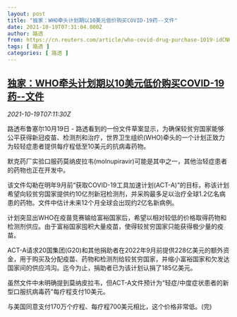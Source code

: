 ```yaml
---
layout: post
title: "独家：WHO牵头计划期以10美元低价购买COVID-19药--文件"
date: 2021-10-19T07:31:04.000Z
author: 路透
from: https://cn.reuters.com/article/who-covid-drug-purchase-1019-idCNKBS2H90KM
tags: [ 路透 ]
categories: [ 路透 ]
---
```

<!--1634628664000-->
[独家：WHO牵头计划期以10美元低价购买COVID-19药--文件](https://cn.reuters.com/article/who-covid-drug-purchase-1019-idCNKBS2H90KM)
------

<div>
<div><i>2021-10-19T07:11:30Z</i></div><p>路透布鲁塞尔10月19日 - 路透看到的一份文件草案显示，为确保较贫穷国家能够公平获得新冠疫苗、检测剂和治疗，世界卫生组织(WHO)牵头的一个计划正致力为较轻症患者提供每疗程低至10美元的抗病毒药物。</p><p>默克药厂实验口服药莫纳皮拉韦(molnupiravir)可能是其中之一，其他治轻症患者的药物也正在开发中。</p><p>该文件勾勒在明年9月前“获取COVID-19工具加速计划(ACT-A)”的目标，称该计划希望向较贫穷国家提供约10亿剂新冠检测剂，并采购最多足以治疗全球1.2亿名病患的药物。文件中估计未来12个月全球会出现约2亿名新病例。</p><p>计划突显出WHO在疫苗竞赛输给富裕国家后，希望以相对较低的价格取得药物和检测剂供应。由于富裕国家囤积大量疫苗，使得较贫穷国家只能获得极少量的疫苗。</p><p>ACT-A请求20国集团(G20)和其他捐助者在2022年9月前提供228亿美元的额外资金，用于购买及分配疫苗、药物和检测剂给较贫穷国家，并缩小富裕国家和欠发达国家间的供应鸿沟。迄今为止，捐助者已为该计划认捐了185亿美元。</p><p>虽然文件中未明确提到莫纳皮拉韦，但ACT-A文件预计为“轻症/中度症状患者的新型口服抗病毒药”每疗程支付10美元。</p><p>与美国同意支付170万个疗程、每疗程700美元相比，这个价格非常低。(完)</p>
</div>
